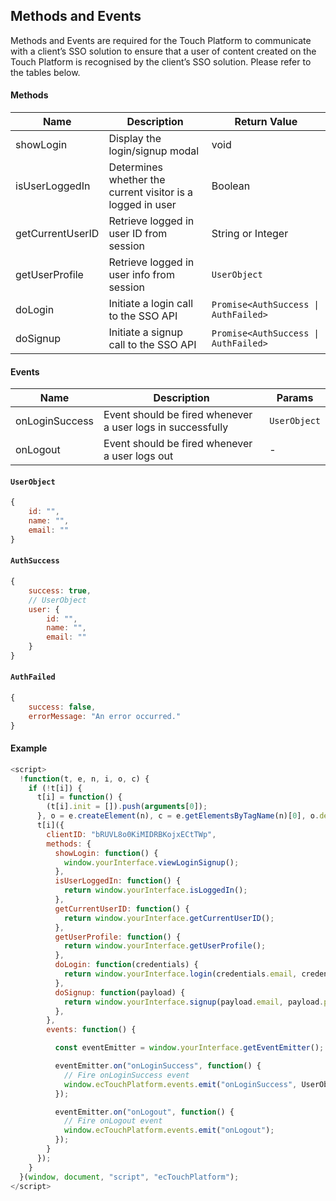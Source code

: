 ## Methods and Events ##

Methods and Events are required for the Touch Platform to communicate with a client’s SSO solution to ensure that a user of content created on the Touch Platform is recognised by the client’s SSO solution. Please refer to the tables below.

#### Methods ####

Name | Description | Return Value
------------ | ------------ | ------------
showLogin | Display the login/signup modal | void
isUserLoggedIn | Determines whether the current visitor is a logged in user | Boolean
getCurrentUserID | Retrieve logged in user ID from session | String or Integer
getUserProfile | Retrieve logged in user info from session | <code>UserObject</code>
doLogin | Initiate a login call to the SSO API | <code>Promise<AuthSuccess &#124; AuthFailed></code>
doSignup | Initiate a signup call to the SSO API | <code>Promise<AuthSuccess &#124; AuthFailed></code>

#### Events #### 

Name | Description | Params
------------ | ------------- | -------------
onLoginSuccess | Event should be fired whenever a user logs in successfully | <code>UserObject</code>
onLogout | Event should be fired whenever a user logs out | -
    
#### <code>UserObject</code> ####

```javascript
{
    id: "",
    name: "",
    email: ""
}
```   

#### <code>AuthSuccess</code> ####

```javascript
{
    success: true,
    // UserObject
    user: {
        id: "",
        name: "",
        email: ""
    }
}
```  
 
#### <code>AuthFailed</code> ####

```javascript
{
    success: false,
    errorMessage: "An error occurred."
}
```     
    
#### Example ###

```javascript
<script>
  !function(t, e, n, i, o, c) {
    if (!t[i]) {
      t[i] = function() {
        (t[i].init = []).push(arguments[0]);
      }, o = e.createElement(n), c = e.getElementsByTagName(n)[0], o.defer = 1, o.async = 1, o.src = "https://widgets.touch.global/sdk/index.js", c.parentNode.insertBefore(o, c);
      t[i]({
        clientID: "bRUVL8o0KiMIDRBKojxECtTWp",
        methods: {
          showLogin: function() {
            window.yourInterface.viewLoginSignup();
          },
          isUserLoggedIn: function() {
            return window.yourInterface.isLoggedIn();
          },
          getCurrentUserID: function() {
            return window.yourInterface.getCurrentUserID();
          },
          getUserProfile: function() {
            return window.yourInterface.getUserProfile();
          },
          doLogin: function(credentials) {
            return window.yourInterface.login(credentials.email, credentials.password);
          },
          doSignup: function(payload) {
            return window.yourInterface.signup(payload.email, payload.password);
          },
        },
        events: function() {

          const eventEmitter = window.yourInterface.getEventEmitter();

          eventEmitter.on("onLoginSuccess", function() {
            // Fire onLoginSuccess event
            window.ecTouchPlatform.events.emit("onLoginSuccess", UserObject);
          });

          eventEmitter.on("onLogout", function() {
            // Fire onLogout event
            window.ecTouchPlatform.events.emit("onLogout");
          });
        }
      });
    }
  }(window, document, "script", "ecTouchPlatform");
</script>
```
